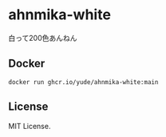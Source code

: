# ahnmika-white
白って200色あんねん

## Docker
```shell
docker run ghcr.io/yude/ahnmika-white:main
```

## License
MIT License.